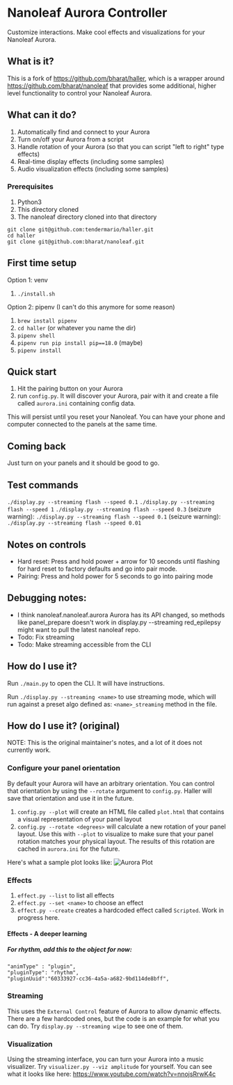 # Nanoleaf Aurora Controller
Customize interactions. Make cool effects and visualizations for your Nanoleaf Aurora.

## What is it?
This is a fork of https://github.com/bharat/haller, which is a wrapper around https://github.com/bharat/nanoleaf that provides some additional, higher level functionality to control your Nanoleaf Aurora.

## What can it do?
1. Automatically find and connect to your Aurora
1. Turn on/off your Aurora from a script
1. Handle rotation of your Aurora (so that you can script "left to right" type effects)
1. Real-time display effects (including some samples)
1. Audio visualization effects (including some samples)

### Prerequisites
1. Python3
1. This directory cloned
1. The nanoleaf directory cloned into that directory

```
git clone git@github.com:tendermario/haller.git
cd haller
git clone git@github.com:bharat/nanoleaf.git
```

## First time setup

Option 1: venv

1. `./install.sh`

Option 2: pipenv (I can't do this anymore for some reason)

1. `brew install pipenv`
1. `cd haller` (or whatever you name the dir)
1. `pipenv shell`
1. `pipenv run pip install pip==18.0` (maybe)
1. `pipenv install`


## Quick start

1. Hit the pairing button on your Aurora
1. run `config.py`. It will discover your Aurora, pair with it and create a file called `aurora.ini` containing config data.

This will persist until you reset your Nanoleaf. You can have your phone and computer connected to the panels at the same time.

## Coming back

Just turn on your panels and it should be good to go.

## Test commands

`./display.py --streaming flash --speed 0.1`
`./display.py --streaming flash --speed 1`
`./display.py --streaming flash --speed 0.3`
(seizure warning): `./display.py --streaming flash --speed 0.1`
(seizure warning): `./display.py --streaming flash --speed 0.01`

## Notes on controls

- Hard reset: Press and hold power + arrow for 10 seconds until flashing for hard reset to factory defaults and go into pair mode.
- Pairing: Press and hold power for 5 seconds to go into pairing mode

## Debugging notes:

- I think nanoleaf.nanoleaf.aurora Aurora has its API changed, so methods like panel_prepare doesn't work in display.py --streaming red_epilepsy might want to pull the latest nanoleaf repo.
- Todo: Fix streaming
- Todo: Make streaming accessible from the CLI

## How do I use it?

Run `./main.py` to open the CLI. It will have instructions.

Run `./display.py --streaming <name>` to use streaming mode, which will run against a preset algo defined as: `<name>_streaming` method in the file.

## How do I use it? (original)

NOTE: This is the original maintainer's notes, and a lot of it does not currently work.

### Configure your panel orientation
By default your Aurora will have an arbitrary orientation. You can control that orientation by using the `--rotate` argument to `config.py`. Haller will save that orientation and use it in the future.

1. `config.py --plot` will create an HTML file called `plot.html` that contains a visual representation of your panel layout
1. `config.py --rotate <degrees>` will calculate a new rotation of your panel layout. Use this with `--plot` to visualize to make sure that your panel rotation matches your physical layout. The results of this rotation are cached in `aurora.ini` for the future.

Here's what a sample plot looks like:
![Aurora Plot](screenshots/plot.png "This is a screenshot of my Aurora setup after I've rotated it")

### Effects
1. `effect.py --list` to list all effects
1. `effect.py --set <name>` to choose an effect
1. `effect.py --create` creates a hardcoded effect called `Scripted`. Work in progress here.

#### Effects - A deeper learning

##### For rhythm, add this to the object for now:

```
"animType" : "plugin",
"pluginType": "rhythm",
"pluginUuid":"60333927-cc36-4a5a-a682-9bd114de8bff",
```


### Streaming

This uses the `External Control` feature of Aurora to allow dynamic effects. There are a few hardcoded ones, but the code is an example for what you can do. Try `display.py --streaming wipe` to see one of them.

### Visualization

Using the streaming interface, you can turn your Aurora into a music visualizer. Try `visualizer.py --viz amplitude` for yourself. You can see what it looks like here: https://www.youtube.com/watch?v=nnojsRrwK4c
